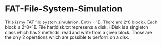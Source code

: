 # FAT-File-System-Simulation
This is my FAT file system simulation. 
Entry - 1B. There are 2^8 blocks. Each block is 2^8*1B.
File harddisk.txt represents a disk. 
HDisk is a singleton class which has 2 methods: read and write from a given block.
Those are the only 2 operations which are possible to perform on a disk.